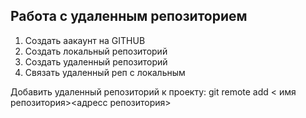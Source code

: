 ## Работа с удаленным репозиторием

1. Создать аакаунт на GITHUB
2. Создать локальный репозиторий
3. Создать удаленный репозиторий
4. Связать удаленный реп с локальным

Добавить удаленный репозиторий к проекту:
git remote add < имя репозитория><адресс репозитория>